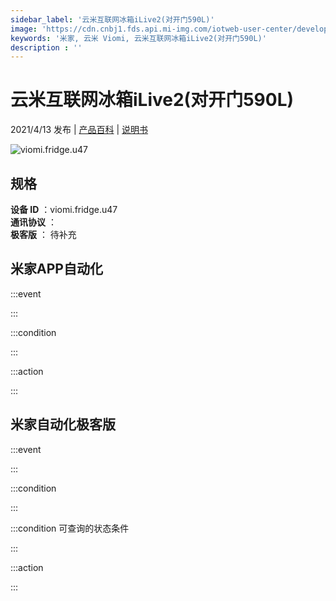 ```yaml
---
sidebar_label: '云米互联网冰箱iLive2(对开门590L)'
image: 'https://cdn.cnbj1.fds.api.mi-img.com/iotweb-user-center/developer_1679047841559zWvHLikN.png?GalaxyAccessKeyId=AKVGLQWBOVIRQ3XLEW&Expires=9223372036854775807&Signature=0offyi4oLm1l/1YdGWyozuUzJGo='
keywords: '米家, 云米 Viomi, 云米互联网冰箱iLive2(对开门590L)'
description : ''
---
```

# 云米互联网冰箱iLive2(对开门590L)

2021/4/13 发布 | [产品百科](https://home.mi.com/webapp/content/baike/product/index.html?model=viomi.fridge.u47/) | [说明书](https://home.mi.com/views/introduction.html?model=viomi.fridge.u47&region=cn)

![viomi.fridge.u47](https://cdn.cnbj1.fds.api.mi-img.com/iotweb-user-center/developer_1679047841559zWvHLikN.png?GalaxyAccessKeyId=AKVGLQWBOVIRQ3XLEW&Expires=9223372036854775807&Signature=0offyi4oLm1l/1YdGWyozuUzJGo=)

## 规格  
> 
**设备 ID** ：viomi.fridge.u47  
**通讯协议** ：  
**极客版**  ： 待补充 


## 米家APP自动化  

:::event  

:::

:::condition  

:::

:::action   

:::

## 米家自动化极客版  

:::event  

:::

:::condition  

:::

:::condition 可查询的状态条件  

:::

:::action  

:::

        

